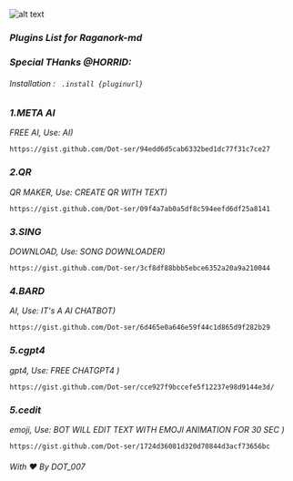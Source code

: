 ![alt text](https://te.legra.ph/file/9a039801e1fbb63080dc3.jpg)
### _Plugins List for Raganork-md_
### _Special THanks @HORRID:_

###### _Installation : ``` .install {pluginurl}```_

<!-- PLUGIN LIST-->
### _1.META AI_
_FREE AI, 
Use: AI)_
```
https://gist.github.com/Dot-ser/94edd6d5cab6332bed1dc77f31c7ce27
```
### _2.QR_
_QR MAKER, 
Use: CREATE QR WITH TEXT)_
```
https://gist.github.com/Dot-ser/09f4a7ab0a5df8c594eefd6df25a8141
```
### _3.SING_
_DOWNLOAD, 
Use: SONG DOWNLOADER)_
```
https://gist.github.com/Dot-ser/3cf8df88bbb5ebce6352a20a9a210044
```
### _4.BARD_
_AI, 
Use: IT's A AI CHATBOT)_
```
https://gist.github.com/Dot-ser/6d465e0a646e59f44c1d865d9f282b29
```
### _5.cgpt4_
_gpt4, 
Use: FREE CHATGPT4 )_
```
https://gist.github.com/Dot-ser/cce927f9bccefe5f12237e98d9144e3d/
```
### _5.cedit_
_emoji, 
Use: BOT WILL EDIT TEXT WITH EMOJI ANIMATION FOR 30 SEC )_
```
https://gist.github.com/Dot-ser/1724d36081d320d70844d3acf73656bc
```
###### With ❤️ By DOT_007
